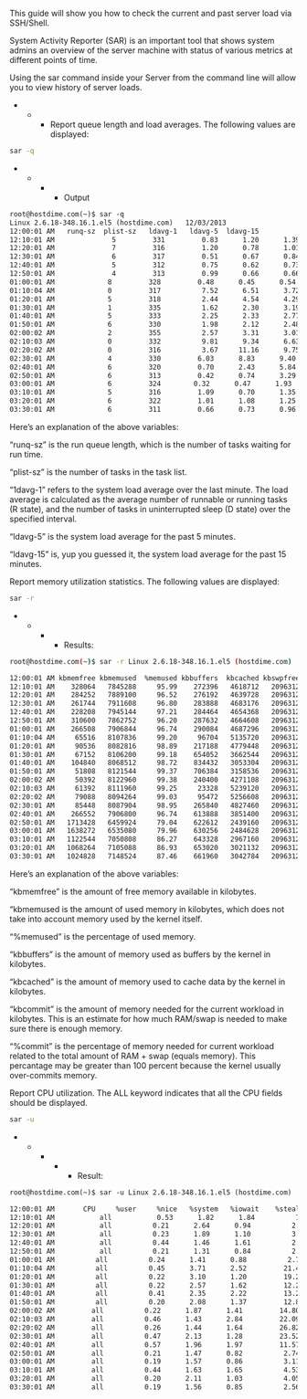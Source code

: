 This guide will show you how to check the current and past server load via SSH/Shell.

System Activity Reporter (SAR) is an important tool that shows system admins an overview of the server machine with status of various metrics at different points of time.

Using the sar command inside your Server from the command line will allow you to view history of server loads.

- - - Report queue length and load averages. The following values are displayed:

```bash
sar -q
```

- - - - Output

```xml
root@hostdime.com(~)$ sar -q
Linux 2.6.18-348.16.1.el5 (hostdime.com)   12/03/2013
12:00:01 AM   runq-sz  plist-sz   ldavg-1   ldavg-5  ldavg-15
12:10:01 AM              5         331         0.83      1.20      1.39
12:20:01 AM              7         316         1.20      0.78      1.01
12:30:01 AM              6         317         0.51      0.67      0.84
12:40:01 AM              5         312         0.75      0.62      0.73
12:50:01 AM              4         313         0.99      0.66      0.66
01:00:01 AM             8         328         0.48      0.45      0.54
01:10:04 AM             0         317          7.52      6.51      3.72
01:20:01 AM             5         318          2.44      4.54      4.29
01:30:01 AM             1         335          1.62      2.30      3.19
01:40:01 AM             5         333          2.25      2.33      2.77
01:50:01 AM             6         330          1.98      2.12      2.48
02:00:02 AM             2         355          2.57      3.31      3.01
02:10:03 AM             0         332          9.81      9.34      6.63
02:20:02 AM             0         316          3.67     11.16      9.75
02:30:01 AM             4         330         6.03      8.83      9.40
02:40:01 AM             6         320         0.70      2.43      5.84
02:50:01 AM             6         313         0.42      0.74      3.29
03:00:01 AM             6         324        0.32      0.47      1.93
03:10:01 AM             5         316         1.09      0.70      1.35
03:20:01 AM             6         322         1.01      1.08      1.25
03:30:01 AM             6         311         0.66      0.73      0.96
```
Here’s an explanation of the above variables:

“runq-sz” is the run queue length, which is the number of tasks waiting for run time.

“plist-sz” is the number of tasks in the task list.

“1davg-1” refers to the system load average over the last minute. The load average is calculated as the average number of runnable or running tasks (R state), and the number of tasks in uninterrupted sleep (D state) over the specified interval.

“ldavg-5” is the system load average for the past 5 minutes.

“ldavg-15” is, yup you guessed it, the system load average for the past 15 minutes.

Report memory utilization statistics. The following values are displayed:

```bash
sar -r
```
- - - - Results:
```bash
root@hostdime.com(~)$ sar -r Linux 2.6.18-348.16.1.el5 (hostdime.com)   12/03/2013

12:00:01 AM kbmemfree kbmemused  %memused kbbuffers  kbcached kbswpfree kbswpused  %swpused  kbswpcad
12:10:01 AM    328064   7845288     95.99    272396   4618712   2096312       160      0.01         0
12:20:01 AM    284252   7889100     96.52    276192   4639728   2096312       160      0.01         0
12:30:01 AM    261744   7911608     96.80    283888   4683176   2096312       160      0.01         0
12:40:01 AM    228208   7945144     97.21    284464   4654368   2096312       160      0.01         0
12:50:01 AM    310600   7862752     96.20    287632   4664608   2096312       160      0.01         0
01:00:01 AM    266508   7906844     96.74    290084   4687296   2096312       160      0.01         0
01:10:04 AM     65516   8107836     99.20     96704   5135720   2096312       160      0.01         0
01:20:01 AM     90536   8082816     98.89    217188   4779448   2096312       160      0.01         0
01:30:01 AM     67152   8106200     99.18    654052   3662544   2096312       160      0.01         0
01:40:01 AM    104840   8068512     98.72    834432   3053304   2096312       160      0.01         0
01:50:01 AM     51808   8121544     99.37    706384   3158536   2096312       160      0.01         0
02:00:02 AM     50392   8122960     99.38    240400   4271108   2096312       160      0.01         0
02:10:03 AM     61392   8111960     99.25     23328   5239120   2096312       160      0.01         0
02:20:02 AM     79088   8094264     99.03     95472   5256608   2096312       160      0.01         0
02:30:01 AM     85448   8087904     98.95    265840   4827460   2096312       160      0.01         0
02:40:01 AM    266552   7906800     96.74    613888   3851400   2096312       160      0.01         0
02:50:01 AM   1713428   6459924     79.04    622612   2439160   2096312       160      0.01         0
03:00:01 AM   1638272   6535080     79.96    630256   2484628   2096312       160      0.01         0
03:10:01 AM   1122544   7050808     86.27    643328   2967160   2096312       160      0.01         0
03:20:01 AM   1068264   7105088     86.93    653020   3021132   2096312       160      0.01         0
03:30:01 AM   1024828   7148524     87.46    661960   3042784   2096312       160      0.01         0
```


Here’s an explanation of the above variables:

“kbmemfree” is the amount of free memory available in kilobytes.

“kbmemused is the amount of used memory in kilobytes, which does not take into account memory used by the kernel itself.

“%memused” is the percentage of used memory.

“kbbuffers” is the amount of memory used as buffers by the kernel in kilobytes.

“kbcached” is the amount of memory used to cache data by the kernel in kilobytes.

“kbcommit” is the amount of memory needed for the current workload in kilobytes. This is an estimate for how much RAM/swap is needed to make sure there is enough memory.

“%commit” is the percentage of memory needed for current workload related to the total amount of RAM + swap (equals memory). This percantage may be greater than 100 percent because the kernel usually over-commits memory.

Report CPU utilization. The ALL keyword indicates that all the CPU fields should be displayed.


```bash
sar -u
```

- - - - - Result:


```xml
root@hostdime.com(~)$ sar -u Linux 2.6.18-348.16.1.el5 (hostdime.com)   12/03/2013

12:00:01 AM       CPU     %user     %nice   %system   %iowait    %steal     %idle
12:10:01 AM           all           0.53      1.82      1.84          7.05      0.00     88.77
12:20:01 AM           all          0.21      2.64      0.94          2.68      0.00     93.53
12:30:01 AM           all          0.23      1.89      1.10          3.73      0.00     93.04
12:40:01 AM           all          0.44      1.46      1.61          2.93      0.00     93.56
12:50:01 AM           all          0.21      1.31      0.84          2.49      0.00     95.14
01:00:01 AM          all          0.24      1.41      0.88          2.72      0.00     94.75
01:10:04 AM          all          0.45      3.71      2.52         21.41      0.00     71.91
01:20:01 AM          all          0.22      3.10      1.20         19.23      0.00     76.24
01:30:01 AM          all          0.22      2.57      1.62         12.26      0.00     83.33
01:40:01 AM          all          0.41      2.35      2.22         13.22      0.00     81.81
01:50:01 AM          all          0.20      2.08      1.37         12.88      0.00     83.46
02:00:02 AM         all          0.22      1.87      1.41         14.80      0.00     81.71
02:10:03 AM         all          0.46      1.43      2.84         22.09      0.00     73.18
02:20:02 AM         all          0.26      1.44      1.64         26.82      0.00     69.84
02:30:01 AM         all          0.47      2.13      1.28         23.52      0.00     72.62
02:40:01 AM         all          0.57      1.96      1.97         11.57      0.00     83.94
02:50:01 AM         all          0.21      1.47      0.82          2.74      0.00     94.76
03:00:01 AM         all          0.19      1.57      0.86          3.11      0.00     94.27
03:10:01 AM         all          0.44      1.63      1.65          4.53      0.00     91.76
03:20:01 AM         all          0.20      2.11      1.03          4.05      0.00     92.61
03:30:01 AM         all          0.19      1.56      0.85          2.56      0.00     94.84
```


